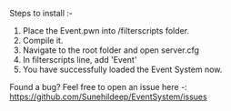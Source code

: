 
Steps to install :-
1) Place the Event.pwn into /filterscripts folder.
2) Compile it.
3) Navigate to the root folder and open server.cfg
4) In filterscripts line, add 'Event'
5) You have successfully loaded the Event System now.

Found a bug?
Feel free to open an issue here -: https://github.com/Sunehildeep/EventSystem/issues
